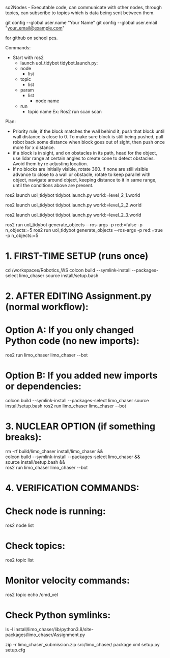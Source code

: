 so2Nodes - Executable code, can communicate with other nodes, through topics, can subscribe to topics which is data being sent between them.

git config --global user.name "Your Name"
git config --global user.email "your_email@example.com"

for github on school pcs.

Commands: 
- Start with ros2 
    - launch uol_tidybot tidybot.launch.py:
    - node 
        - list
     - topic 
        - list
    - param
        - list
            - node name
    - run
        - topic name Ex: Ros2 run scan scan


Plan: 
* Priority rule, if the block matches the wall behind it, push that block until wall distance is close to 0.
To make sure block is still being pushed, pull robot back some distance when block goes out of sight, then push once more for x distance.
* if a block is in sight, and on obstacles in its path, head for the object, use lidar range at certain angles to create cone to detect obstacles. Avoid them by re adjusting location.
* If no blocks are initially visible, rotate 360. If none are still visible advance to close to a wall or obstacle, rotate to keep parallel with object, navigate around object, keeping distance to it in same range, until the conditions above are present.

ros2 launch uol_tidybot tidybot.launch.py world:=level_2_1.world

ros2 launch uol_tidybot tidybot.launch.py world:=level_2_2.world

ros2 launch uol_tidybot tidybot.launch.py world:=level_2_3.world

ros2 run  uol_tidybot generate_objects --ros-args -p red:=false -p n_objects:=5
ros2 run  uol_tidybot generate_objects --ros-args -p red:=true -p n_objects:=5


# 1. FIRST-TIME SETUP (runs once)
cd /workspaces/Robotics_WS
colcon build --symlink-install --packages-select limo_chaser
source install/setup.bash

# 2. AFTER EDITING Assignment.py (normal workflow):
# Option A: If you only changed Python code (no new imports):
ros2 run limo_chaser limo_chaser --bot

# Option B: If you added new imports or dependencies:
colcon build --symlink-install --packages-select limo_chaser
source install/setup.bash
ros2 run limo_chaser limo_chaser --bot

# 3. NUCLEAR OPTION (if something breaks):
rm -rf build/limo_chaser install/limo_chaser && \
colcon build --symlink-install --packages-select limo_chaser && \
source install/setup.bash && \
ros2 run limo_chaser limo_chaser --bot

# 4. VERIFICATION COMMANDS:
# Check node is running:
ros2 node list
# Check topics:
ros2 topic list
# Monitor velocity commands:
ros2 topic echo /cmd_vel
# Check Python symlinks:
ls -l install/limo_chaser/lib/python3.8/site-packages/limo_chaser/Assignment.py

zip -r limo_chaser_submission.zip src/limo_chaser/ package.xml setup.py setup.cfg